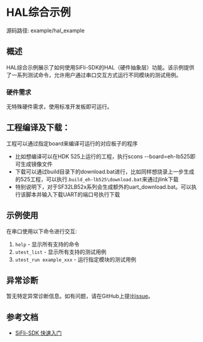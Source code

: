 # HAL综合示例

源码路径: example/hal_example

## 概述
HAL综合示例展示了如何使用SiFli-SDK的HAL（硬件抽象层）功能。该示例提供了一系列测试命令，允许用户通过串口交互方式运行不同模块的测试用例。

### 硬件需求
无特殊硬件需求，使用标准开发板即可运行。

## 工程编译及下载：
工程可以通过指定board来编译可运行的对应板子的程序
- 比如想编译可以在HDK 525上运行的工程，执行scons --board=eh-lb525即可生成镜像文件
- 下载可以通过build目录下的download.bat进行，比如同样想烧录上一步生成的525工程，可以执行.`build_eh-lb525\download.bat`来通过jlink下载
- 特别说明下，对于SF32LB52x系列会生成额外的uart_download.bat。可以执行该脚本并输入下载UART的端口号执行下载

## 示例使用
在串口使用以下命令进行交互:
1. `help` - 显示所有支持的命令
2. `utest_list` - 显示所有支持的测试用例
3. `utest_run example_xxx` - 运行指定模块的测试用例

## 异常诊断
暂无特定异常诊断信息。如有问题，请在GitHub上提出[issue](https://github.com/OpenSiFli/SiFli-SDK/issues)。

## 参考文档
- [SiFli-SDK 快速入门](https://docs.sifli.com/projects/sdk/latest/sf32lb52x/quickstart/index.html)